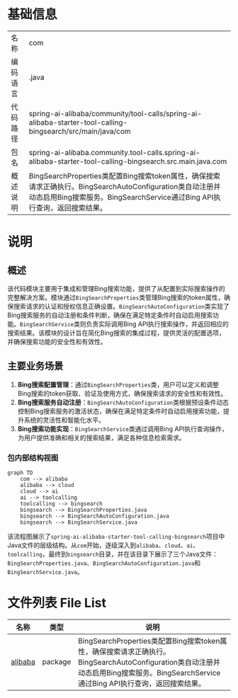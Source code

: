 # 基础信息

|      |      |
|------|------|
| 名称 | com |
| 编码语言 | .java |
| 代码路径 | spring-ai-alibaba/community/tool-calls/spring-ai-alibaba-starter-tool-calling-bingsearch/src/main/java/com |
| 包名 | spring-ai-alibaba.community.tool-calls.spring-ai-alibaba-starter-tool-calling-bingsearch.src.main.java.com |
| 概述说明 | BingSearchProperties类配置Bing搜索token属性，确保搜索请求正确执行。BingSearchAutoConfiguration类自动注册并动态启用Bing搜索服务。BingSearchService通过Bing API执行查询，返回搜索结果。 |

# 说明

## 概述
该代码模块主要用于集成和管理Bing搜索功能，提供了从配置到实际搜索操作的完整解决方案。模块通过`BingSearchProperties`类管理Bing搜索的token属性，确保搜索请求的认证和授权信息正确设置。`BingSearchAutoConfiguration`类实现了Bing搜索服务的自动注册和条件判断，确保在满足特定条件时自动启用搜索功能。`BingSearchService`类则负责实际调用Bing API执行搜索操作，并返回相应的搜索结果。该模块的设计旨在简化Bing搜索的集成过程，提供灵活的配置选项，并确保搜索功能的安全性和有效性。

## 主要业务场景
1. **Bing搜索配置管理**：通过`BingSearchProperties`类，用户可以定义和调整Bing搜索的token获取、验证及使用方式，确保搜索请求的安全性和有效性。
2. **Bing搜索服务自动注册**：`BingSearchAutoConfiguration`类根据预设条件动态控制Bing搜索服务的激活状态，确保在满足特定条件时自动启用搜索功能，提升系统的灵活性和智能化水平。
3. **Bing搜索功能实现**：`BingSearchService`类通过调用Bing API执行查询操作，为用户提供准确和相关的搜索结果，满足各种信息检索需求。


### 包内部结构视图

```mermaid
graph TD
    com --> alibaba
    alibaba --> cloud
    cloud --> ai
    ai --> toolcalling
    toolcalling --> bingsearch
    bingsearch --> BingSearchProperties.java
    bingsearch --> BingSearchAutoConfiguration.java
    bingsearch --> BingSearchService.java
```

该流程图展示了`spring-ai-alibaba-starter-tool-calling-bingsearch`项目中Java文件的层级结构。从`com`开始，逐级深入到`alibaba`、`cloud`、`ai`、`toolcalling`，最终到`bingsearch`目录，并在该目录下展示了三个Java文件：`BingSearchProperties.java`、`BingSearchAutoConfiguration.java`和`BingSearchService.java`。

# 文件列表 File List

| 名称   | 类型  | 说明 |
|-------|------|-------------|
| [alibaba](alibaba/_module.md) | package | BingSearchProperties类配置Bing搜索token属性，确保搜索请求正确执行。BingSearchAutoConfiguration类自动注册并动态启用Bing搜索服务。BingSearchService通过Bing API执行查询，返回搜索结果。 |


